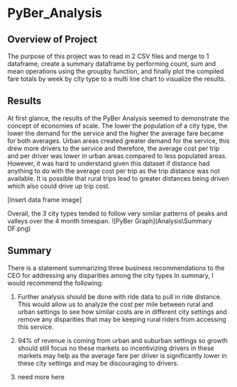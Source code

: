 # PyBer_Analysis

## Overview of Project
The purpose of this project was to read in 2 CSV files and merge to 1 dataframe, create a summary dataframe by performing count, sum and mean operations using the groupby function, and finally plot the compiled fare totals by week by city type to a multi line chart to visualize the results.

## Results
 At first glance, the results of the PyBer Analysis seemed to demonstrate the concept of economies of scale.  The lower the population of a city type, the lower the demand
 for the service and the higher the average fare became for both averages.  Urban areas created greater demand for the service, this drew more drivers to the service
 and therefore, the average cost per trip and per driver was lower in urban areas compared to less populated areas.  However, it was hard to understand given this dataset if
 distance had anything to do with the average cost per trip as the trip distance was not available.  It is possible that rural trips lead to greater distances being driven which
 also could drive up trip cost.
 
 [insert data frame image]
 
 Overall, the 3 city types tended to follow very similar patterns of peaks and valleys over the 4 month timespan.
 ![PyBer Graph](Analysis\Summary DF.png)

## Summary
There is a statement summarizing three business recommendations to the CEO for addressing any disparities among the city types
In summary, I would recommend the following:
1.  Further analysis should be done with ride data to pull in ride distance.  This would allow us to analyze the cost per mile between rural and urban settings to see how similar
    costs are in different city settings and remove any disparities that may be keeping rural riders from accessing this service.
2.  94% of revenue is coming from urban and suburban settings so growth should still focus no these markets so incentivizing drivers in these markets may help as the average
    fare per driver is significantly lower in these city settings and may be discouraging to drivers.

3.  need more here
